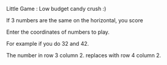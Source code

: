 Little Game : Low budget candy crush :)

If 3 numbers are the same on the horizontal, you score

Enter the coordinates of numbers to play.

For example if you do 32 and 42. 

The number in row 3 column 2. replaces with row 4 column 2.
